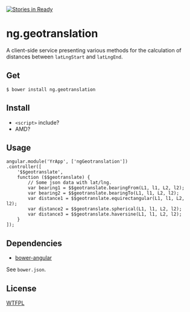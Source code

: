 [![Stories in Ready](https://badge.waffle.io/nerdfiles/ng.geotranslation.png?label=ready&title=Ready)](https://waffle.io/nerdfiles/ng.geotranslation)
# ng.geotranslation

A client-side service presenting various methods for the calculation of 
distances between ``latLngStart`` and ``latLngEnd``.

## Get

    $ bower install ng.geotranslation

## Install

- ``<script>`` include?
- AMD?

## Usage

    angular.module('YrApp', ['ngGeotranslation'])
    .controller([
        '$$geotranslate',
        function ($$geotranslate) {
            // Some json data with lat/lng.
            var bearing1 = $$geotranslate.bearingFrom(L1, l1, L2, l2);
            var bearing2 = $$geotranslate.bearingTo(L1, l1, L2, l2);
            var distance1 = $$geotranslate.equirectangular(L1, l1, L2, l2);
            var distance2 = $$geotranslate.spherical(L1, l1, L2, l2);
            var distance3 = $$geotranslate.haversine(L1, l1, L2, l2);
        }
    ]);

## Dependencies

- [bower-angular](https://github.com/angular/bower-angular)

See ``bower.json``.

## License

[WTFPL](http://www.wtfpl.net/txt/copying/)
